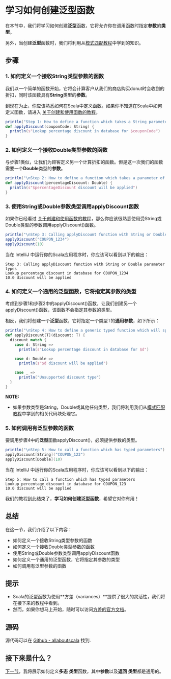 # 学习如何创建泛型函数

在本节中，我们将学习如何创建**泛型**函数，它将允许你在调用函数时指定**参数**的**类型**。

另外，当创建**泛型**函数时，我们将利用从[模式匹配教程](2_10.md)中学到的知识。

## 步骤

### 1. 如何定义一个接收String类型参数的函数

我们以一个简单的函数开始，它将会计算客户从我们的商店购买donut时会收到的折扣，同时该函数具有**String**类型的**参数**。
 
到现在为止，你应该熟悉如何在Scala中定义函数。如果你不知道在Scala中如何定义函数，请进入 [关于创建和使用函数的教程](3_2.md)。

```scala
println("Step 1: How to define a function which takes a String parameter")
def applyDiscount(couponCode: String) {
  println(s"Lookup percentage discount in database for $couponCode")
}

```

### 2. 如何定义一个接收Double类型参数的函数

与步骤1类似，让我们为顾客定义另一个计算折扣的函数。但是这一次我们的函数需要一个**Double**类型的**参数**。

```scala
println("\nStep 2: How to define a function which takes a parameter of type Double")
def applyDiscount(percentageDiscount: Double) {
  println(s"$percentageDiscount discount will be applied")
}

```

### 3. 使用String或Double参数类型调用applyDiscount函数

如果你已经看过 [关于创建和使用函数的教程](3_2.md)，那么你应该很熟悉使用受String或Double类型的参数调用applyDiscount()函数。

```scala
println("\nStep 3: Calling applyDiscount function with String or Double parameter types")
applyDiscount("COUPON_1234")
applyDiscount(10)

```

当在 IntelliJ 中运行你的Scala应用程序时，你应该可以看到以下的输出：

```
Step 3: Calling applyDiscount function with String or Double parameter types
Lookup percentage discount in database for COUPON_1234
10.0 discount will be applied

```

### 4. 如何定义一个通用的泛型函数，它将指定其参数的类型

考虑到步骤1和步骤2中的applyDiscount()函数，让我们创建另一个applyDiscount()函数，该函数不会指定其参数的类型。

相反，我们将创建一个**泛型**函数，它将指定一个类型T的**通用参数**，如下所示：
 
```scala
println("\nStep 4: How to define a generic typed function which will specify the type of its parameter")
def applyDiscount[T](discount: T) {
  discount match {
    case d: String =>
      println(s"Lookup percentage discount in database for $d")

    case d: Double =>
      println(s"$d discount will be applied")

    case _ => 
      println("Unsupported discount type")
  }
}

```

**NOTE:**

- 如果参数类型是String，Double或其他任何类型，我们将利用我们从[模式匹配教程](2_10.md)中学到的相关代码块处理它。

### 5. 如何调用有泛型参数的函数

要调用步骤4中的**泛型**函数applyDiscount()，必须提供参数的类型。

```scala
println("\nStep 5: How to call a function which has typed parameters")
applyDiscount[String]("COUPON_123")
applyDiscount[Double](10)

```

当在 IntelliJ 中运行你的Scala应用程序时，你应该可以看到以下的输出：

```
Step 5: How to call a function which has typed parameters
Lookup percentage discount in database for COUPON_123
10.0 discount will be applied

```


我们的教程到此结束了，**学习如何创建泛型函数**，希望它对你有用！


## 总结

在这一节，我们介绍了以下内容：

- 如何定义一个接收String类型参数的函数
- 如何定义一个接收Double类型参数的函数
- 使用String或Double参数类型调用applyDiscount函数
- 如何定义一个通用的泛型函数，它将指定其参数的类型
- 如何调用有泛型参数的函数

## 提示

- Scala的泛型函数为使用**方差（variances）**提供了很大的灵活性，我们将在接下来的教程中看到。
- 然而，如果你想马上开始，随时可以访问[方差的官方文档](http://docs.scala-lang.org/tutorials/tour/variances.html)。

## 源码

源代码可以在 [Github - allaboutscala](https://github.com/nadimbahadoor/allaboutscala) 找到.

## 接下来是什么？

[下一节](3_9.md)，我将展示如何定义**多态** **类型**函数，其中**参数**以及**返回** **类型**都是通用的。
